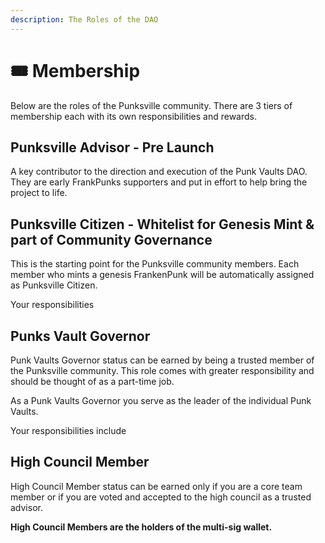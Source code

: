 ```yaml
---
description: The Roles of the DAO
---
```


# 🎟 Membership

Below are the roles of the Punksville community. There are 3 tiers of  membership each with its own responsibilities and rewards.&#x20;

## **Punksville Advisor - Pre Launch**

A key contributor to the direction and execution of the Punk Vaults DAO. They are early FrankPunks supporters and put in effort to help bring the project to life.

## **Punksville Citizen - Whitelist for Genesis Mint & part of Community Governance**&#x20;

This is the starting point for the Punksville community members. Each member who mints a genesis FrankenPunk will be automatically assigned as Punksville Citizen.&#x20;

Your responsibilities&#x20;

## **Punks Vault Governor**&#x20;

Punk Vaults Governor status can be earned by being a trusted member of the Punksville community. This role comes with greater responsibility and should be thought of as a part-time job.&#x20;

As a Punk Vaults Governor you serve as the leader of the individual Punk Vaults.

Your responsibilities include&#x20;

## **High Council Member** &#x20;

High Council Member status can be earned only if you are a core team member or if you are voted and accepted to the high council as a trusted advisor.&#x20;

**High Council Members are the holders of the multi-sig wallet.**&#x20;

